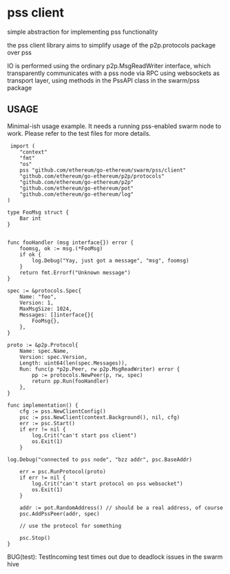 # pss client

simple abstraction for implementing pss functionality

the pss client library aims to simplify usage of the p2p.protocols package over pss

IO is performed using the ordinary p2p.MsgReadWriter interface, which transparently communicates with a pss node via RPC using websockets as transport layer, using methods in the PssAPI class in the swarm/pss package

## USAGE

Minimal-ish usage example. It needs a running pss-enabled swarm node to work. Please refer to the test files for more details.

   
     import (
    	"context"
    	"fmt"
    	"os"
    	pss "github.com/ethereum/go-ethereum/swarm/pss/client"
    	"github.com/ethereum/go-ethereum/p2p/protocols"
    	"github.com/ethereum/go-ethereum/p2p"
    	"github.com/ethereum/go-ethereum/pot"
    	"github.com/ethereum/go-ethereum/log"
    )
    
    type FooMsg struct {
    	Bar int
    }
    
    
    func fooHandler (msg interface{}) error {
    	foomsg, ok := msg.(*FooMsg)
    	if ok {
    		log.Debug("Yay, just got a message", "msg", foomsg)
    	}
    	return fmt.Errorf("Unknown message")
    }
    
    spec := &protocols.Spec{
    	Name: "foo",
    	Version: 1,
    	MaxMsgSize: 1024,
    	Messages: []interface{}{
    		FooMsg{},
    	},
    }
    
    proto := &p2p.Protocol{
    	Name: spec.Name,
    	Version: spec.Version,
    	Length: uint64(len(spec.Messages)),
    	Run: func(p *p2p.Peer, rw p2p.MsgReadWriter) error {
    		pp := protocols.NewPeer(p, rw, spec)
    		return pp.Run(fooHandler)
    	},
    }
   
    func implementation() {      
        cfg := pss.NewClientConfig()
        psc := pss.NewClient(context.Background(), nil, cfg)
        err := psc.Start()
        if err != nil {
        	log.Crit("can't start pss client")
        	os.Exit(1)
        }
   
   	log.Debug("connected to pss node", "bzz addr", psc.BaseAddr)
        
        err = psc.RunProtocol(proto) 
        if err != nil {
        	log.Crit("can't start protocol on pss websocket")
        	os.Exit(1)
        }
        
        addr := pot.RandomAddress() // should be a real address, of course
        psc.AddPssPeer(addr, spec)
        
        // use the protocol for something
        
        psc.Stop()
    } 
    
BUG(test): TestIncoming test times out due to deadlock issues in the swarm hive

